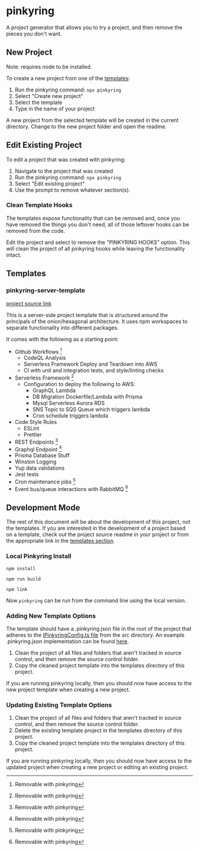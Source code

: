 # pinkyring

A project generator that allows you to try a project, and then remove the pieces you don't want.

## New Project
Note: requires node to be installed.

To create a new project from one of the [templates](#templates):
1. Run the pinkyring command: `npx pinkyring`
2. Select "Create new project"
3. Select the template
4. Type in the name of your project

A new project from the selected template will be created in the current directory. Change to the new project folder and open the readme.

## Edit Existing Project
To edit a project that was created with pinkyring:
1. Navigate to the project that was created
2. Run the pinkyring command: `npx pinkyring`
3. Select "Edit existing project"
4. Use the prompt to remove whatever section(s).

### Clean Template Hooks
The templates expose functionality that can be removed and, once you have removed the things you don't need, all of those leftover hooks can be removed from the code.

Edit the project and select to remove the "PINKYRING HOOKS" option. This will clean the project of all pinkyring hooks while leaving the functionality intact.

## Templates

### pinkyring-server-template
[project source link](https://github.com/CaseyHaralson/pinkyring-server-template)

This is a server-side project template that is structured around the principals of the onion/hexagonal architecture.
It uses npm workspaces to separate functionality into different packages.

It comes with the following as a starting point:

- Github Workflows [^1]
  - CodeQL Analysis
  - Serverless Framework Deploy and Teardown into AWS
  - CI with unit and integration tests, and style/linting checks
- Serverless Framework [^1]
  - Configuration to deploy the following to AWS:
    - GraphQL Lambda
    - DB Migration Dockerfile/Lambda with Prisma
    - Mysql Serverless Aurora RDS
    - SNS Topic to SQS Queue which triggers lambda
    - Cron schedule triggers lambda
- Code Style Rules
  - ESLint
  - Prettier
- REST Endpoints [^1]
- Graphql Endpoint [^1]
- Prisma Database Stuff
- Winston Logging
- Yup data validations
- Jest tests
- Cron maintenance jobs [^1]
- Event bus/queue interactions with RabbitMQ [^1]

[^1]: Removable with pinkyring

## Development Mode
The rest of this document will be about the development of this project, not the templates. If you are interested in the development of a project based on a template, check out the project source readme in your project or from the appropriate link in the [templates section](#templates).

### Local Pinkyring Install

`npm install`

`npm run build`

`npm link`

Now `pinkyring` can be run from the command line using the local version.

### Adding New Template Options
The template should have a .pinkyring.json file in the root of the project that adheres to the [IPinkyringConfig.ts file](./src/IPinkyringConfig.ts) from the src directory. An example .pinkyring.json implementation can be found [here](./templates/pinkyring-server-template/.pinkyring.json).

1. Clean the project of all files and folders that aren't tracked in source control, and then remove the source control folder.
2. Copy the cleaned project template into the templates directory of this project.

If you are running pinkyring locally, then you should now have access to the new project template when creating a new project.

### Updating Existing Template Options
1. Clean the project of all files and folders that aren't tracked in source control, and then remove the source control folder.
2. Delete the existing template project in the templates directory of this project.
3. Copy the cleaned project template into the templates directory of this project.

If you are running pinkyring locally, then you should now have access to the updated project when creating a new project or editing an existing project.
